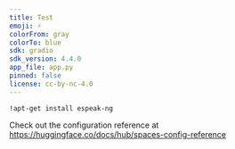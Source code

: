 ```yaml
---
title: Test
emoji: ⚡
colorFrom: gray
colorTo: blue
sdk: gradio
sdk_version: 4.4.0
app_file: app.py
pinned: false
license: cc-by-nc-4.0
---
```

```
!apt-get install espeak-ng
```
Check out the configuration reference at https://huggingface.co/docs/hub/spaces-config-reference